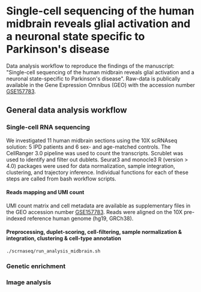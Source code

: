 # Single-cell sequencing of the human midbrain reveals glial activation and a neuronal state specific to Parkinson's disease

Data analysis workflow to reproduce the findings of the manuscript:  "Single-cell sequencing of the human midbrain reveals glial activation and a neuronal state-specific to Parkinson's disease". Raw-data is publically available in the Gene Expression Omnibus (GEO) with the accession number [GSE157783](https://www.ncbi.nlm.nih.gov/geo/query/acc.cgi?acc=GSE157783). 

## General data analysis workflow

### Single-cell RNA sequencing

We investigated 11 human midbrain sections using the 10X scRNAseq solution: 5 IPD patients and 6 sex- and age-matched controls. The CellRanger 3.0 pipeline was used to count the transcripts. Scrublet was used to identify and filter out dublets. Seurat3 and monocle3 R (version > 4.0) packages were used for data normalization, sample integration, clustering, and trajectory inference. Individual functions for each of these steps are called from bash workflow scripts. 

#### Reads mapping and UMI count

UMI count matrix and cell metadata are available as supplementary files in the GEO accession number [GSE157783](https://www.ncbi.nlm.nih.gov/geo/query/acc.cgi?acc=GSE157783). Reads were aligned on the 10X pre-indexed reference human genome (hg19, GRCh38). 

#### Preprocessing, duplet-scoring, cell-filtering, sample normalization & integration, clustering & cell-type annotation

`./scrnaseq/run_analysis_midbrain.sh`

### Genetic enrichment



### Image analysis
